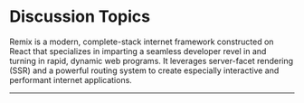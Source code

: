 # Discussion Topics

Remix is a modern, complete-stack internet framework constructed on React that specializes in imparting a seamless developer revel in and turning in rapid, dynamic web programs. It leverages server-facet rendering (SSR) and a powerful routing system to create especially interactive and performant internet applications.

---